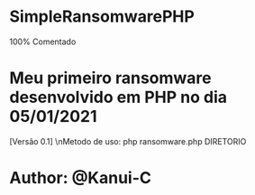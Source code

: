 # SimpleRansomwarePHP
100% Comentado
# Meu primeiro ransomware desenvolvido em PHP no dia 05/01/2021
[Versão 0.1]
\nMetodo de uso: php ransomware.php DIRETORIO

# Author: @Kanui-C
